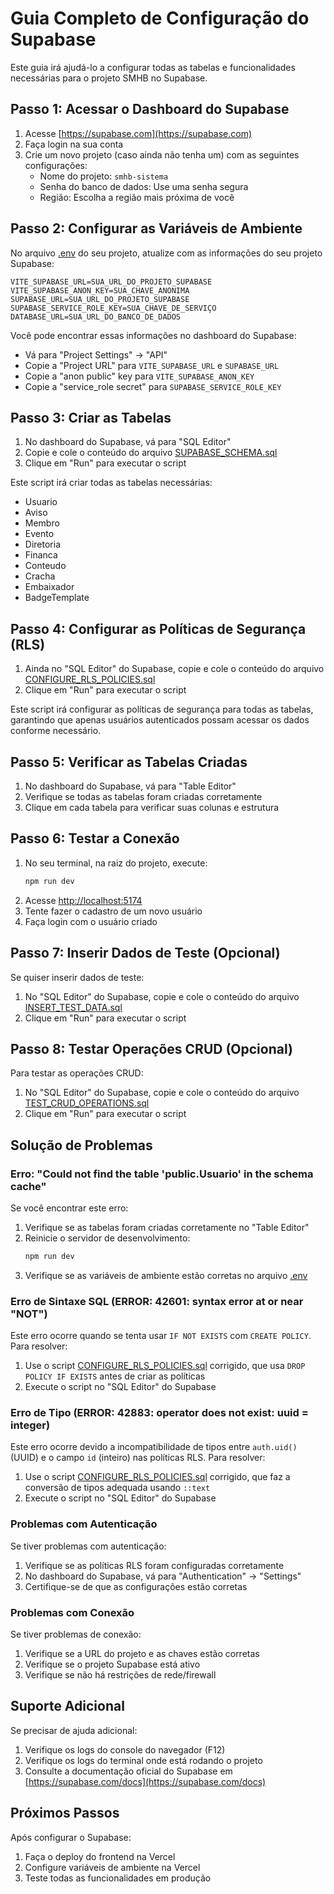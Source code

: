 # Guia Completo de Configuração do Supabase

Este guia irá ajudá-lo a configurar todas as tabelas e funcionalidades necessárias para o projeto SMHB no Supabase.

## Passo 1: Acessar o Dashboard do Supabase

1. Acesse [https://supabase.com](https://supabase.com)
2. Faça login na sua conta
3. Crie um novo projeto (caso ainda não tenha um) com as seguintes configurações:
   - Nome do projeto: `smhb-sistema`
   - Senha do banco de dados: Use uma senha segura
   - Região: Escolha a região mais próxima de você

## Passo 2: Configurar as Variáveis de Ambiente

No arquivo [.env](file:///c:/Users/sergi/Downloads/smhb-sistema-main/smhb-sistema-main/.env) do seu projeto, atualize com as informações do seu projeto Supabase:

```env
VITE_SUPABASE_URL=SUA_URL_DO_PROJETO_SUPABASE
VITE_SUPABASE_ANON_KEY=SUA_CHAVE_ANONIMA
SUPABASE_URL=SUA_URL_DO_PROJETO_SUPABASE
SUPABASE_SERVICE_ROLE_KEY=SUA_CHAVE_DE_SERVIÇO
DATABASE_URL=SUA_URL_DO_BANCO_DE_DADOS
```

Você pode encontrar essas informações no dashboard do Supabase:
- Vá para "Project Settings" → "API"
- Copie a "Project URL" para `VITE_SUPABASE_URL` e `SUPABASE_URL`
- Copie a "anon public" key para `VITE_SUPABASE_ANON_KEY`
- Copie a "service_role secret" para `SUPABASE_SERVICE_ROLE_KEY`

## Passo 3: Criar as Tabelas

1. No dashboard do Supabase, vá para "SQL Editor"
2. Copie e cole o conteúdo do arquivo [SUPABASE_SCHEMA.sql](file:///c:/Users/sergi/Downloads/smhb-sistema-main/smhb-sistema-main/SUPABASE_SCHEMA.sql)
3. Clique em "Run" para executar o script

Este script irá criar todas as tabelas necessárias:
- Usuario
- Aviso
- Membro
- Evento
- Diretoria
- Financa
- Conteudo
- Cracha
- Embaixador
- BadgeTemplate

## Passo 4: Configurar as Políticas de Segurança (RLS)

1. Ainda no "SQL Editor" do Supabase, copie e cole o conteúdo do arquivo [CONFIGURE_RLS_POLICIES.sql](file:///c:/Users/sergi/Downloads/smhb-sistema-main/smhb-sistema-main/CONFIGURE_RLS_POLICIES.sql)
2. Clique em "Run" para executar o script

Este script irá configurar as políticas de segurança para todas as tabelas, garantindo que apenas usuários autenticados possam acessar os dados conforme necessário.

## Passo 5: Verificar as Tabelas Criadas

1. No dashboard do Supabase, vá para "Table Editor"
2. Verifique se todas as tabelas foram criadas corretamente
3. Clique em cada tabela para verificar suas colunas e estrutura

## Passo 6: Testar a Conexão

1. No seu terminal, na raiz do projeto, execute:
   ```bash
   npm run dev
   ```
2. Acesse [http://localhost:5174](http://localhost:5174)
3. Tente fazer o cadastro de um novo usuário
4. Faça login com o usuário criado

## Passo 7: Inserir Dados de Teste (Opcional)

Se quiser inserir dados de teste:

1. No "SQL Editor" do Supabase, copie e cole o conteúdo do arquivo [INSERT_TEST_DATA.sql](file:///c:/Users/sergi/Downloads/smhb-sistema-main/smhb-sistema-main/INSERT_TEST_DATA.sql)
2. Clique em "Run" para executar o script

## Passo 8: Testar Operações CRUD (Opcional)

Para testar as operações CRUD:

1. No "SQL Editor" do Supabase, copie e cole o conteúdo do arquivo [TEST_CRUD_OPERATIONS.sql](file:///c:/Users/sergi/Downloads/smhb-sistema-main/smhb-sistema-main/TEST_CRUD_OPERATIONS.sql)
2. Clique em "Run" para executar o script

## Solução de Problemas

### Erro: "Could not find the table 'public.Usuario' in the schema cache"

Se você encontrar este erro:

1. Verifique se as tabelas foram criadas corretamente no "Table Editor"
2. Reinicie o servidor de desenvolvimento:
   ```bash
   npm run dev
   ```
3. Verifique se as variáveis de ambiente estão corretas no arquivo [.env](file:///c:/Users/sergi/Downloads/smhb-sistema-main/smhb-sistema-main/.env)

### Erro de Sintaxe SQL (ERROR: 42601: syntax error at or near "NOT")

Este erro ocorre quando se tenta usar `IF NOT EXISTS` com `CREATE POLICY`. Para resolver:

1. Use o script [CONFIGURE_RLS_POLICIES.sql](file:///c:/Users/sergi/Downloads/smhb-sistema-main/smhb-sistema-main/CONFIGURE_RLS_POLICIES.sql) corrigido, que usa `DROP POLICY IF EXISTS` antes de criar as políticas
2. Execute o script no "SQL Editor" do Supabase

### Erro de Tipo (ERROR: 42883: operator does not exist: uuid = integer)

Este erro ocorre devido a incompatibilidade de tipos entre `auth.uid()` (UUID) e o campo `id` (inteiro) nas políticas RLS. Para resolver:

1. Use o script [CONFIGURE_RLS_POLICIES.sql](file:///c:/Users/sergi/Downloads/smhb-sistema-main/smhb-sistema-main/CONFIGURE_RLS_POLICIES.sql) corrigido, que faz a conversão de tipos adequada usando `::text`
2. Execute o script no "SQL Editor" do Supabase

### Problemas com Autenticação

Se tiver problemas com autenticação:

1. Verifique se as políticas RLS foram configuradas corretamente
2. No dashboard do Supabase, vá para "Authentication" → "Settings"
3. Certifique-se de que as configurações estão corretas

### Problemas com Conexão

Se tiver problemas de conexão:

1. Verifique se a URL do projeto e as chaves estão corretas
2. Verifique se o projeto Supabase está ativo
3. Verifique se não há restrições de rede/firewall

## Suporte Adicional

Se precisar de ajuda adicional:

1. Verifique os logs do console do navegador (F12)
2. Verifique os logs do terminal onde está rodando o projeto
3. Consulte a documentação oficial do Supabase em [https://supabase.com/docs](https://supabase.com/docs)

## Próximos Passos

Após configurar o Supabase:

1. Faça o deploy do frontend na Vercel
2. Configure variáveis de ambiente na Vercel
3. Teste todas as funcionalidades em produção